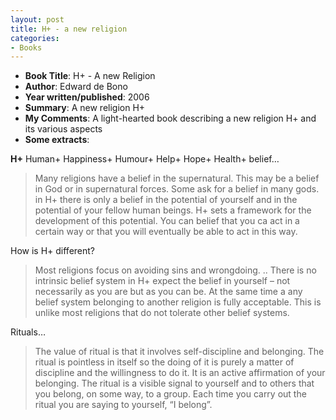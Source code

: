 ```yaml
---
layout: post
title: H+ - a new religion
categories:
- Books
---
```


- **Book Title**: H+ - A new Religion
- **Author**: Edward de Bono
- **Year written/published**: 2006
- **Summary**: A new religion H+
- **My Comments**: A light-hearted book describing a new religion H+ and its various aspects
- **Some extracts**:

**H+** Human+ Happiness+ Humour+ Help+ Hope+ Health+ belief…

> Many religions have a belief in the supernatural. This may be a belief in God or in supernatural forces. Some ask for a belief in many gods. in H+ there is only a belief in the potential of yourself and in the potential of your fellow human beings. H+ sets a framework for the development of this potential. You can belief that you ca act in a certain way or that you will eventually be able to act in this way.

How is H+ different?

> Most religions focus on avoiding sins and wrongdoing. .. There is no intrinsic belief system in H+ expect the belief in yourself – not necessarily as you are but as you can be. At the same time a any belief system belonging to another religion is fully acceptable. This is unlike most religions that do not tolerate other belief systems.

Rituals…

> The value of ritual is that it involves self-discipline and belonging. The ritual is pointless in itself so the doing of it is purely a matter of discipline and the willingness to do it. It is an active affirmation of your belonging. The ritual is a visible signal to yourself and to others that you belong, on some way, to a group. Each time you carry out the ritual you are saying to yourself, “I belong”.
